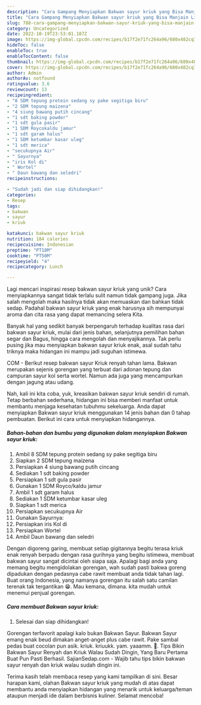 ```yaml
---
description: "Cara Gampang Menyiapkan Bakwan sayur kriuk yang Bisa Manjain Lidah"
title: "Cara Gampang Menyiapkan Bakwan sayur kriuk yang Bisa Manjain Lidah"
slug: 788-cara-gampang-menyiapkan-bakwan-sayur-kriuk-yang-bisa-manjain-lidah
category: Uncategorized
date: 2022-10-19T23:53:01.187Z
image: https://img-global.cpcdn.com/recipes/b17f2e71fc264a96/680x482cq70/bakwan-sayur-kriuk-foto-resep-utama.jpg
hideToc: false
enableToc: true
enableTocContent: false
thumbnail: https://img-global.cpcdn.com/recipes/b17f2e71fc264a96/680x482cq70/bakwan-sayur-kriuk-foto-resep-utama.jpg
cover: https://img-global.cpcdn.com/recipes/b17f2e71fc264a96/680x482cq70/bakwan-sayur-kriuk-foto-resep-utama.jpg
author: Admin
authorAv: notfound
ratingvalue: 3.6
reviewcount: 13
recipeingredient:
- "8 SDM tepung protein sedang sy pake segitiga biru"
- "2 SDM tepung maizena"
- "4 siung bawang putih cincang"
- "1 sdt baking powder"
- "1 sdt gula pasir"
- "1 SDM Roycokaldu jamur"
- "1 sdt garam halus"
- "1 SDM ketumbar kasar uleg"
- "1 sdt merica"
- "secukupnya Air"
- " Sayurnya"
- "iris Kol di"
- " Wortel"
- " Daun bawang dan seledri"
recipeinstructions:

- "Sudah jadi dan siap dihidangkan!"
categories:
- Resep
tags:
- bakwan
- sayur
- kriuk

katakunci: bakwan sayur kriuk 
nutrition: 184 calories
recipecuisine: Indonesian
preptime: "PT18M"
cooktime: "PT50M"
recipeyield: "4"
recipecategory: Lunch

---
```





Lagi mencari inspirasi resep bakwan sayur kriuk yang unik? Cara menyiapkannya sangat tidak terlalu sulit namun tidak gampang juga. Jika salah mengolah maka hasilnya tidak akan memuaskan dan bahkan tidak sedap. Padahal bakwan sayur kriuk yang enak harusnya sih mempunyai aroma dan cita rasa yang dapat memancing selera Kita.





Banyak hal yang sedikit banyak berpengaruh terhadap kualitas rasa dari bakwan sayur kriuk, mulai dari jenis bahan, selanjutnya pemilihan bahan segar dan Bagus, hingga cara mengolah dan menyajikannya. Tak perlu pusing jika mau menyiapkan bakwan sayur kriuk enak,      asal sudah tahu triknya maka hidangan ini mampu jadi suguhan istimewa.














COM - Berikut resep bakwan sayur Kriuk renyah tahan lama. Bakwan merupakan sejenis gorengan yang terbuat dari adonan tepung dan campuran sayur kol serta wortel. Namun ada juga yang mencampurkan dengan jagung atau udang.






Nah, kali ini kita coba, yuk, kreasikan bakwan sayur kriuk sendiri di rumah. Tetap berbahan sederhana, hidangan ini bisa memberi manfaat untuk membantu menjaga kesehatan tubuhmu sekeluarga. Anda dapat menyiapkan Bakwan sayur kriuk menggunakan 14 jenis bahan dan 0 tahap pembuatan. Berikut ini cara untuk menyiapkan hidangannya.

<!--inarticleads1-->

##### Bahan-bahan dan bumbu yang digunakan dalam menyiapkan Bakwan sayur kriuk:

1. Ambil 8 SDM tepung protein sedang sy pake segitiga biru
1. Siapkan 2 SDM tepung maizena
1. Persiapkan 4 siung bawang putih cincang
1. Sediakan 1 sdt baking powder
1. Persiapkan 1 sdt gula pasir
1. Gunakan 1 SDM Royco/kaldu jamur
1. Ambil 1 sdt garam halus
1. Sediakan 1 SDM ketumbar kasar uleg
1. Siapkan 1 sdt merica
1. Persiapkan secukupnya Air
1. Gunakan  Sayurnya:
1. Persiapkan iris Kol di
1. Persiapkan  Wortel
1. Ambil  Daun bawang dan seledri


Dengan digoreng garing, membuat setiap gigitannya begitu terasa kriuk enak renyah berpadu dengan rasa gurihnya yang begitu istimewa, membuat bakwan sayur sangat dicintai oleh siapa saja. Apalagi bagi anda yang memang begitu mengidolakan gorengan, wah sudah pasti bakwa goreng dipadukan dengan pedasnya cabe rawit membuat anda tidak tahan lagi. Buat orang Indonesia, yang namanya gorengan itu salah satu camilan terenak tak tergantikan 😁. Mau kemana, dimana. kita mudah untuk menemui penjual gorengan. 

<!--inarticleads2-->

##### Cara membuat Bakwan sayur kriuk:


1. Selesai dan siap dihidangkan!

Gorengan terfavorit apalagi kalo bukan Bakwan Sayur. Bakwan Sayur emang enak beud dimakan anget-anget plus cabe rawit. Pake sambal pedas buat cocolan pun asik. kriuk. kriuukk. yam. yaaamm. 🤤. Tips Bikin Bakwan Sayur Renyah dan Kriuk Walau Sudah Dingin, Yang Baru Pertama Buat Pun Pasti Berhasil. SajianSedap.com - Wajib tahu tips bikin bakwan sayur renyah dan kriuk walau sudah dingin ini. 

Terima kasih telah membaca resep yang kami tampilkan di sini. Besar harapan kami, olahan Bakwan sayur kriuk yang mudah di atas dapat membantu anda menyiapkan hidangan yang menarik untuk keluarga/teman ataupun menjadi ide dalam berbisnis kuliner. Selamat mencoba!
